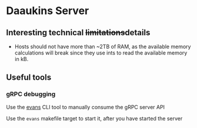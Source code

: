 # Daaukins Server

## Interesting technical ~~limitations~~details

- Hosts should not have more than ~2TB of RAM, as the available memory calculations will break since they use ints to read the available memory in kB.


## Useful tools


### gRPC debugging

Use the [evans](https://github.com/ktr0731/evans) CLI tool to manually consume the gRPC server API

Use the `evans` makefile target to start it, after you have started the server